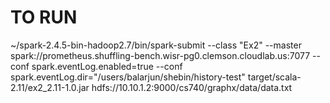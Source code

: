 # TO RUN

~/spark-2.4.5-bin-hadoop2.7/bin/spark-submit --class "Ex2" --master spark://prometheus.shuffling-bench.wisr-pg0.clemson.cloudlab.us:7077 --conf spark.eventLog.enabled=true --conf spark.eventLog.dir="/users/balarjun/shebin/history-test" target/scala-2.11/ex2_2.11-1.0.jar hdfs://10.10.1.2:9000/cs740/graphx/data/data.txt
